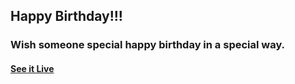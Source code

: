 ## Happy Birthday!!!

### Wish someone special happy birthday in a special way.

#### [See it Live](https://ljoboy.github.io/happy-birthday/)


